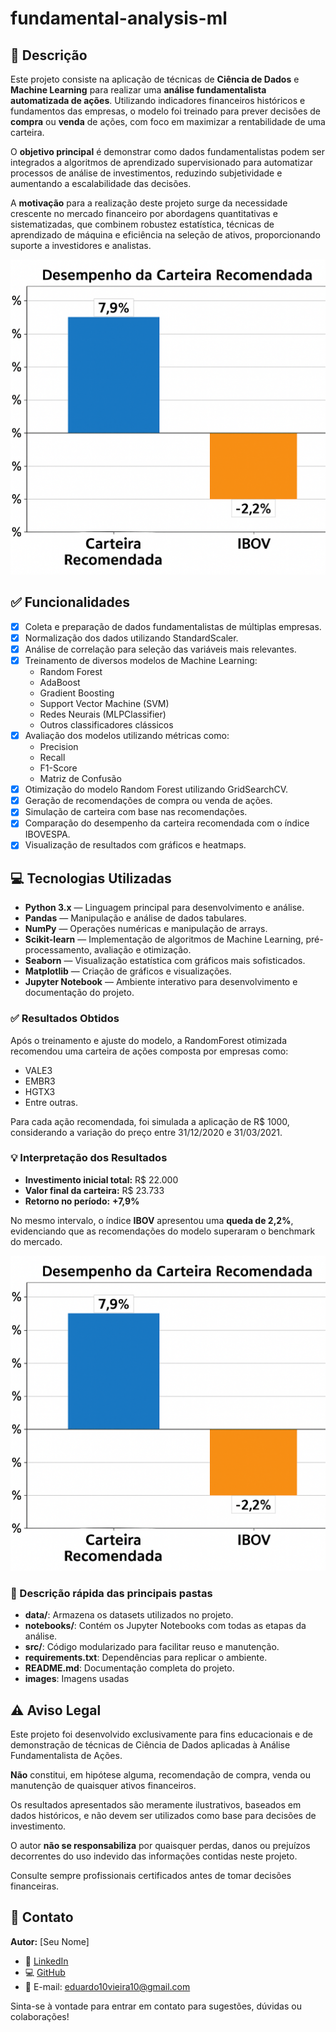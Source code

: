 # fundamental-analysis-ml
## 📄 Descrição

Este projeto consiste na aplicação de técnicas de **Ciência de Dados** e **Machine Learning** para realizar uma **análise fundamentalista automatizada de ações**. Utilizando indicadores financeiros históricos e fundamentos das empresas, o modelo foi treinado para prever decisões de **compra** ou **venda** de ações, com foco em maximizar a rentabilidade de uma carteira.

O **objetivo principal** é demonstrar como dados fundamentalistas podem ser integrados a algoritmos de aprendizado supervisionado para automatizar processos de análise de investimentos, reduzindo subjetividade e aumentando a escalabilidade das decisões.

A **motivação** para a realização deste projeto surge da necessidade crescente no mercado financeiro por abordagens quantitativas e sistematizadas, que combinem robustez estatística, técnicas de aprendizado de máquina e eficiência na seleção de ativos, proporcionando suporte a investidores e analistas.

![Image](images/Image.png)

## ✅ Funcionalidades

- [x] Coleta e preparação de dados fundamentalistas de múltiplas empresas.
- [x] Normalização dos dados utilizando StandardScaler.
- [x] Análise de correlação para seleção das variáveis mais relevantes.
- [x] Treinamento de diversos modelos de Machine Learning:
  - Random Forest
  - AdaBoost
  - Gradient Boosting
  - Support Vector Machine (SVM)
  - Redes Neurais (MLPClassifier)
  - Outros classificadores clássicos
- [x] Avaliação dos modelos utilizando métricas como:
  - Precision
  - Recall
  - F1-Score
  - Matriz de Confusão
- [x] Otimização do modelo Random Forest utilizando GridSearchCV.
- [x] Geração de recomendações de compra ou venda de ações.
- [x] Simulação de carteira com base nas recomendações.
- [x] Comparação do desempenho da carteira recomendada com o índice IBOVESPA.
- [x] Visualização de resultados com gráficos e heatmaps.

## 💻 Tecnologias Utilizadas

- **Python 3.x** — Linguagem principal para desenvolvimento e análise.
- **Pandas** — Manipulação e análise de dados tabulares.
- **NumPy** — Operações numéricas e manipulação de arrays.
- **Scikit-learn** — Implementação de algoritmos de Machine Learning, pré-processamento, avaliação e otimização.
- **Seaborn** — Visualização estatística com gráficos mais sofisticados.
- **Matplotlib** — Criação de gráficos e visualizações.
- **Jupyter Notebook** — Ambiente interativo para desenvolvimento e documentação do projeto.

### ✅ Resultados Obtidos

Após o treinamento e ajuste do modelo, a RandomForest otimizada recomendou uma carteira de ações composta por empresas como:

- VALE3
- EMBR3
- HGTX3
- Entre outras.

Para cada ação recomendada, foi simulada a aplicação de R$ 1000, considerando a variação do preço entre 31/12/2020 e 31/03/2021.

### 💡 Interpretação dos Resultados

- **Investimento inicial total:** R$ 22.000  
- **Valor final da carteira:** R$ 23.733  
- **Retorno no período:** **+7,9%**  

No mesmo intervalo, o índice **IBOV** apresentou uma **queda de 2,2%**, evidenciando que as recomendações do modelo superaram o benchmark do mercado.

![Image](images/Image.png)

### 🔖 Descrição rápida das principais pastas

- **data/**: Armazena os datasets utilizados no projeto.
- **notebooks/**: Contém os Jupyter Notebooks com todas as etapas da análise.
- **src/**: Código modularizado para facilitar reuso e manutenção.
- **requirements.txt**: Dependências para replicar o ambiente.
- **README.md**: Documentação completa do projeto.
- **images**: Imagens usadas

## ⚠️ Aviso Legal

Este projeto foi desenvolvido exclusivamente para fins educacionais e de demonstração de técnicas de Ciência de Dados aplicadas à Análise Fundamentalista de Ações.

**Não** constitui, em hipótese alguma, recomendação de compra, venda ou manutenção de quaisquer ativos financeiros.

Os resultados apresentados são meramente ilustrativos, baseados em dados históricos, e não devem ser utilizados como base para decisões de investimento.

O autor **não se responsabiliza** por quaisquer perdas, danos ou prejuízos decorrentes do uso indevido das informações contidas neste projeto.

Consulte sempre profissionais certificados antes de tomar decisões financeiras.

## 👤 Contato

**Autor:** [Seu Nome]  

- 💼 [LinkedIn](https://www.linkedin.com/in/eduardo-augusto-da-silva-batista-vieira/)
- 💻 [GitHub](https://github.com/Eduardo1075)  
- 📧 E-mail: eduardo10vieira10@gmail.com  

Sinta-se à vontade para entrar em contato para sugestões, dúvidas ou colaborações!
